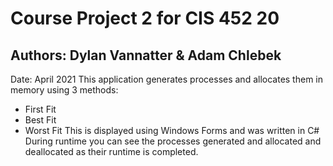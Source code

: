 # Course Project 2 for CIS 452 20
 ## Authors: Dylan Vannatter & Adam Chlebek
  Date: April 2021
  This application generates processes and allocates them in memory using 3 methods:
 * First Fit
 * Best Fit
 * Worst Fit
  This is displayed using Windows Forms and was written in C#
  During runtime you can see the processes generated and allocated and deallocated as their
    runtime is completed. 
